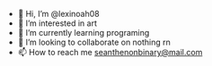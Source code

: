 - 👋 Hi, I’m @lexinoah08
- 👀 I’m interested in art
- 🌱 I’m currently learning programing
- 💞️ I’m looking to collaborate on nothing rn
- 📫 How to reach me seanthenonbinary@mail.com

<!---
lexinoah08/lexinoah08 is a ✨ special ✨ repository because its `README.md` (this file) appears on your GitHub profile.
You can click the Preview link to take a look at your changes.
--->
